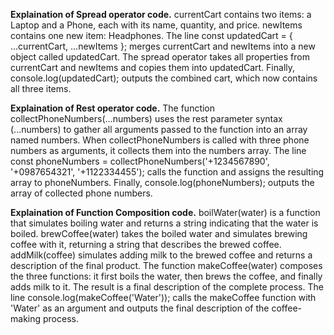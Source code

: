 **Explaination of Spread operator code.**
currentCart contains two items: a Laptop and a Phone, each with its name, quantity, and price.
newItems contains one new item: Headphones.
The line const updatedCart = { ...currentCart, ...newItems }; merges currentCart and newItems into a new object called updatedCart.
The spread operator takes all properties from currentCart and newItems and copies them into updatedCart.
Finally, console.log(updatedCart); outputs the combined cart, which now contains all three items.

**Explaination of Rest operator code.**
The function collectPhoneNumbers(...numbers) uses the rest parameter syntax (...numbers) to gather all arguments passed to the function into an array named numbers.
When collectPhoneNumbers is called with three phone numbers as arguments, it collects them into the numbers array.
The line const phoneNumbers = collectPhoneNumbers('+1234567890', '+0987654321', '+1122334455'); calls the function and assigns the resulting array to phoneNumbers.
Finally, console.log(phoneNumbers); outputs the array of collected phone numbers.

**Explaination of Function Composition code.**
boilWater(water) is a function that simulates boiling water and returns a string indicating that the water is boiled.
brewCoffee(water) takes the boiled water and simulates brewing coffee with it, returning a string that describes the brewed coffee.
addMilk(coffee) simulates adding milk to the brewed coffee and returns a description of the final product.
The function makeCoffee(water) composes the three functions: it first boils the water, then brews the coffee, and finally adds milk to it. The result is a final description of the complete process.
The line console.log(makeCoffee('Water')); calls the makeCoffee function with 'Water' as an argument and outputs the final description of the coffee-making process.
